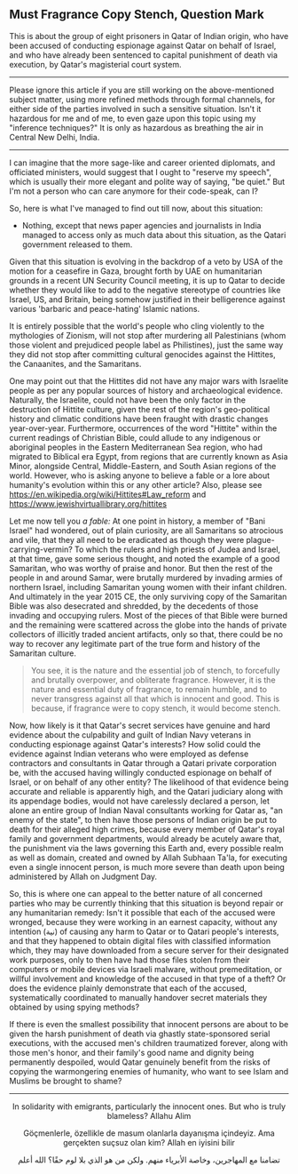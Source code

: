 ## Must Fragrance Copy Stench, Question Mark

This is about the group of eight prisoners in Qatar of Indian origin, who have been accused of conducting espionage against Qatar on behalf of Israel, and who have already been sentenced to capital punishment of death via execution, by Qatar's magisterial court system. 

--- 

Please ignore this article if you are still working on the above-mentioned subject matter, using more refined methods through formal channels, for either side of the parties involved in such a sensitive situation. Isn't it hazardous for me and of me, to even gaze upon this topic using my "inference techniques?" It is only as hazardous as breathing the air in Central New Delhi, India. 

--- 

I can imagine that the more sage-like and career oriented diplomats, and officiated ministers, would suggest that I ought to "reserve my speech", which is usually their more elegant and polite way of saying, "be quiet." But I'm not a person who can care anymore for their code-speak, can I? 

So, here is what I've managed to find out till now, about this situation:  

- Nothing, except that news paper agencies and journalists in India managed to access only as much data about this situation, as the Qatari government released to them. 

Given that this situation is evolving in the backdrop of a veto by USA of the motion for a ceasefire in Gaza, brought forth by UAE on humanitarian grounds in a recent UN Security Council meeting, it is up to Qatar to decide whether they would like to add to the negative stereotype of countries like Israel, US, and Britain, being somehow justified in their belligerence against various 'barbaric and peace-hating' Islamic nations. 

It is entirely possible that the world's people who cling violently to the mythologies of Zionism, will not stop after murdering all Palestinians (whom those violent and prejudiced people label as Philistines), just the same way they did not stop after committing cultural genocides against the Hittites, the Canaanites, and the Samaritans. 

One may point out that the Hittites did not have any major wars with Israelite people as per any popular sources of history and archaeological evidence. Naturally, the Israelite, could not have been the only factor in the destruction of Hittite culture, given the rest of the region's geo-political history and climatic conditions have been fraught with drastic changes year-over-year. Furthermore, occurrences of the word "Hittite" within the current readings of Christian Bible, could allude to any indigenous or aboriginal peoples in the Eastern Mediterranean Sea region, who had migrated to Biblical era Egypt, from regions that are currently known as Asia Minor, alongside Central, Middle-Eastern, and South Asian regions of the world. However, who is asking anyone to believe a fable or a lore about humanity's evolution within this or any other article? Also, please see https://en.wikipedia.org/wiki/Hittites#Law_reform and https://www.jewishvirtuallibrary.org/hittites 

Let me now tell you *a fable:* At one point in history, a member of "Bani Israel" had wondered, out of plain curiosity, are all Samaritans so atrocious and vile, that they all need to be eradicated as though they were plague-carrying-vermin? To which the rulers and high priests of Judea and Israel, at that time, gave some serious thought, and noted the example of a good Samaritan, who was worthy of praise and honor. But then the rest of the people in and around Samar, were brutally murdered by invading armies of northern Israel, including Samaritan young women with their infant children. And ultimately in the year 2015 CE, the only surviving copy of the Samaritan Bible was also desecrated and shredded, by the decedents of those invading and occupying rulers. Most of the pieces of that Bible were burned and the remaining were scattered across the globe into the hands of private collectors of illicitly traded ancient artifacts, only so that, there could be no way to recover any legitimate part of the true form and history of the Samaritan culture.  

>You see, it is the nature and the essential job of stench, to forcefully and brutally overpower, and obliterate fragrance. However, it is the nature and essential duty of fragrance, to remain humble, and to never transgress against all that which is innocent and good. This is because, if fragrance were to copy stench, it would become stench. 

Now, how likely is it that Qatar's secret services have genuine and hard evidence about the culpability and guilt of Indian Navy veterans in conducting espionage against Qatar's interests? How solid could the evidence against Indian veterans who were employed as defense contractors and consultants in Qatar through a Qatari private corporation be, with the accused having willingly conducted espionage on behalf of Israel, or on behalf of any other entity? The likelihood of that evidence being accurate and reliable is apparently high, and the Qatari judiciary along with its appendage bodies, would not have carelessly declared a person, let alone an entire group of Indian Naval consultants working for Qatar as, "an enemy of the state", to then have those persons of Indian origin be put to death for their alleged high crimes, because every member of Qatar's royal family and government departments, would already be acutely aware that, the punishment via the laws governing this Earth and, every possible realm as well as domain, created and owned by Allah Subhaan Ta'la, for executing even a single innocent person, is much more severe than death upon being administered by Allah on Judgment Day. 

So, this is where one can appeal to the better nature of all concerned parties who may be currently thinking that this situation is beyond repair or any humanitarian remedy: Isn't it possible that each of the accused were wronged, because they were working in an earnest capacity, without any intention (نية) of causing any harm to Qatar or to Qatari people's interests, and that they happened to obtain digital files with classified information which, they may have downloaded from a secure server for their designated work purposes, only to then have had those files stolen from their computers or mobile devices via Israeli malware, without premeditation, or willful involvement and knowledge of the accused in that type of a theft? Or does the evidence plainly demonstrate that each of the accused, systematically coordinated to manually handover secret materials they obtained by using spying methods? 

If there is even the smallest possibility that innocent persons are about to be given the harsh punishment of death via ghastly state-sponsored serial executions, with the accused men's children traumatized forever, along with those men's honor, and their family's good name and dignity being permanently despoiled, would Qatar genuinely benefit from the risks of copying the warmongering enemies of humanity, who want to see Islam and Muslims be brought to shame? 

---

<div align="center">

<p>In solidarity with emigrants, particularly the innocent ones. But who is truly blameless? Allahu Alim </p>

<p>Göçmenlerle, özellikle de masum olanlarla dayanışma içindeyiz. Ama gerçekten suçsuz olan kim? Allah en iyisini bilir </p>

<p dir="rtl">تضامنا مع المهاجرين، وخاصة الأبرياء منهم. ولكن من هو الذي بلا لوم حقًا؟ الله أعلم </p>

</div> 